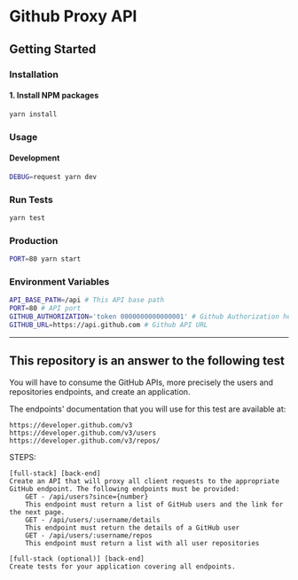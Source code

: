 # Github Proxy API

<!-- GETTING STARTED -->
## Getting Started

### Installation

#### 1. Install NPM packages

```sh
yarn install
```

### Usage

#### Development

```sh
DEBUG=request yarn dev
```

### Run Tests

```sh
yarn test
```

### Production

```sh
PORT=80 yarn start
```

### Environment Variables

```sh
API_BASE_PATH=/api # This API base path
PORT=80 # API port
GITHUB_AUTHORIZATION='token 0000000000000001' # Github Authorization header
GITHUB_URL=https://api.github.com # Github API URL
```

---

## This repository is an answer to the following test

You will have to consume the GitHub APIs, more precisely the users and repositories endpoints, and create an application.

The endpoints' documentation that you will use for this test are available at:

    https://developer.github.com/v3
    https://developer.github.com/v3/users
    https://developer.github.com/v3/repos/

STEPS:

    [full-stack] [back-end]
    Create an API that will proxy all client requests to the appropriate GitHub endpoint. The following endpoints must be provided:
        GET - /api/users?since={number}
        This endpoint must return a list of GitHub users and the link for the next page.
        GET - /api/users/:username/details
        This endpoint must return the details of a GitHub user
        GET - /api/users/:username/repos
        This endpoint must return a list with all user repositories
    
    [full-stack (optional)] [back-end]
    Create tests for your application covering all endpoints.
